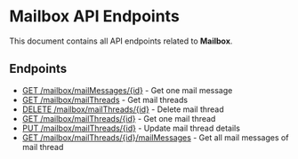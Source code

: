 # Mailbox API Endpoints

This document contains all API endpoints related to **Mailbox**.

## Endpoints

- [GET /mailbox/mailMessages/{id}](./getmailmessage.md) - Get one mail message
- [GET /mailbox/mailThreads](./getmailthreads.md) - Get mail threads
- [DELETE /mailbox/mailThreads/{id}](./deletemailthread.md) - Delete mail thread
- [GET /mailbox/mailThreads/{id}](./getmailthread.md) - Get one mail thread
- [PUT /mailbox/mailThreads/{id}](./updatemailthreaddetails.md) - Update mail thread details
- [GET /mailbox/mailThreads/{id}/mailMessages](./getmailthreadmessages.md) - Get all mail messages of mail thread